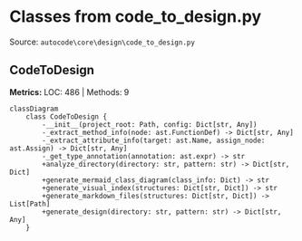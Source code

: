 # Classes from code_to_design.py

Source: `autocode\core\design\code_to_design.py`

## CodeToDesign

**Metrics:** LOC: 486 | Methods: 9

```mermaid
classDiagram
    class CodeToDesign {
        -__init__(project_root: Path, config: Dict[str, Any])
        -_extract_method_info(node: ast.FunctionDef) -> Dict[str, Any]
        -_extract_attribute_info(target: ast.Name, assign_node: ast.Assign) -> Dict[str, Any]
        -_get_type_annotation(annotation: ast.expr) -> str
        +analyze_directory(directory: str, pattern: str) -> Dict[str, Dict]
        +generate_mermaid_class_diagram(class_info: Dict) -> str
        +generate_visual_index(structures: Dict[str, Dict]) -> str
        +generate_markdown_files(structures: Dict[str, Dict]) -> List[Path]
        +generate_design(directory: str, pattern: str) -> Dict[str, Any]
    }

```

